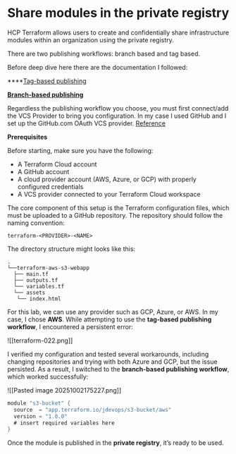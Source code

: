 # Share modules in the private registry

HCP Terraform allows users to create and confidentially share infrastructure modules within an organization using the private registry.

There are two publishing workflows: branch based and tag based.

Before deep dive here there are the documentation I followed:

****[Tag-based publishing](https://developer.hashicorp.com/terraform/tutorials/modules/module-private-registry-share?variants=module-workflow%3Atag)

**[Branch-based publishing](https://developer.hashicorp.com/terraform/tutorials/modules/module-private-registry-share?variants=module-workflow%3Abranch)**

Regardless the publishing workflow you choose, you must first connect/add the VCS Provider to bring you configuration. In my case I used GitHub and I set up the GitHub.com OAuth VCS provider. [Reference](https://developer.hashicorp.com/terraform/cloud-docs/vcs/github) 

**Prerequisites**

Before starting, make sure you have the following:
- A Terraform Cloud account
- A GitHub account
- A cloud provider account (AWS, Azure, or GCP) with properly configured credentials
- A VCS provider connected to your Terraform Cloud workspace

The core component of this setup is the Terraform configuration files, which must be uploaded to a GitHub repository. The repository should follow the naming convention:

```Shell
terraform-<PROVIDER>-<NAME>
```

The directory structure might looks like this:

```
.
└──terraform-aws-s3-webapp
  ├── main.tf
  ├── outputs.tf
  └── variables.tf
  └── assets
   └── index.html

```

For this lab, we can use any provider such as GCP, Azure, or AWS. In my case, I chose **AWS**. While attempting to use the **tag-based publishing workflow**, I encountered a persistent error:

![[terraform-022.png]] 

I verified my configuration and tested several workarounds, including changing repositories and trying with both Azure and GCP, but the issue persisted. As a result, I switched to the **branch-based publishing workflow**, which worked successfully:

![[Pasted image 20251002175227.png]]


```Go
module "s3-bucket" {
  source  = "app.terraform.io/jdevops/s3-bucket/aws"
  version = "1.0.0"
  # insert required variables here
}
```

Once the module is published in the **private registry**, it’s ready to be used.
